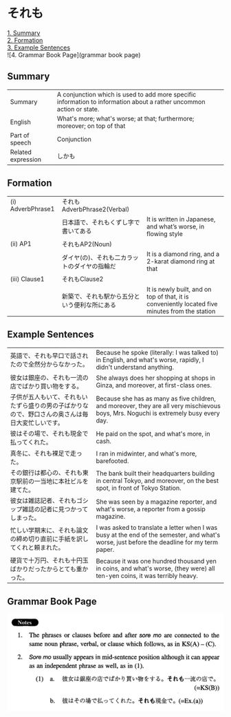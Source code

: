 # それも

[1. Summary](#summary)<br>
[2. Formation](#formation)<br>
[3. Example Sentences](#example-sentences)<br>
![4. Grammar Book Page](grammar book page)<br>


## Summary

<table><tr>   <td>Summary</td>   <td>A conjunction which is used to add more specific information to information about a rather uncommon action or state.</td></tr><tr>   <td>English</td>   <td>What's more; what's worse; at that; furthermore; moreover; on top of that</td></tr><tr>   <td>Part of speech</td>   <td>Conjunction</td></tr><tr>   <td>Related expression</td>   <td>しかも</td></tr></table>

## Formation

<table class="table"><tbody><tr class="tr head"><td class="td"><span class="numbers">(i)</span> <span class="bold">AdverbPhrase1</span></td><td class="td"><span class="concept">それも</span><span>AdverbPhrase2(Verbal)</span> </td><td class="td"></td></tr><tr class="tr"><td class="td"></td><td class="td"><span>日本語で、</span><span class="concept">それも</span><span>くずし字で書いてある</span></td><td class="td"><span>It is written in Japanese, and what’s worse, in flowing style</span></td></tr><tr class="tr head"><td class="td"><span class="numbers">(ii)</span> <span class="bold">AP1</span></td><td class="td"><span class="concept">それも</span><span>AP2(Noun)</span> </td><td class="td"></td></tr><tr class="tr"><td class="td"></td><td class="td"><span>ダイヤ(の)、</span><span class="concept">それも</span><span>二カラットのダイヤの指輪だ</span></td><td class="td"><span>It is a diamond ring, and a 2-karat diamond ring at that</span></td></tr><tr class="tr head"><td class="td"><span class="numbers">(iii)</span> <span class="bold">Clause1</span></td><td class="td"><span class="concept">それも</span><span>Clause2</span></td><td class="td"></td></tr><tr class="tr"><td class="td"></td><td class="td"><span>新築で、</span><span class="concept">それも</span><span>駅から五分という便利な所にある</span></td><td class="td"><span>It is newly built, and on top of that, it is conveniently located five minutes from the station</span></td></tr></tbody></table>

## Example Sentences

<table><tr>   <td>英語で、それも早口で話されたので全然分からなかった。</td>   <td>Because he spoke (literally: I was talked to) in English, and what's worse, rapidly, I didn't understand anything.</td></tr><tr>   <td>彼女は銀座の、それも一流の店でばかり買い物をする。</td>   <td>She always does her shopping at shops in Ginza, and moreover, at first-class ones.</td></tr><tr>   <td>子供が五人もいて、それもいたずら盛りの男の子ばかりなので、野口さんの奥さんは毎日大変忙しいです。</td>   <td>Because she has as many as five children, and moreover, they are all very mischievous boys, Mrs. Noguchi is extremely busy every day.</td></tr><tr>   <td>彼はその場で、それも現金で払ってくれた。</td>   <td>He paid on the spot, and what's more, in cash.</td></tr><tr>   <td>真冬に、それも裸足で走った。</td>   <td>I ran in midwinter, and what's more, barefooted.</td></tr><tr>   <td>その銀行は都心の、それも東京駅前の一当地に本社ビルを建てた。</td>   <td>The bank built their headquarters building in central Tokyo, and moreover, on the best spot, in front of Tokyo Station.</td></tr><tr>   <td>彼女は雑誌記者、それもゴシップ雑誌の記者に見つかってしまった。</td>   <td>She was seen by a magazine reporter, and what's worse, a reporter from a gossip magazine.</td></tr><tr>   <td>忙しい学期末に、それも論文の締め切り直前に手紙を訳してくれと頼まれた。</td>   <td>I was asked to translate a letter when I was busy at the end of the semester, and what's worse, just before the deadline for my term paper.</td></tr><tr>   <td>硬貨で十万円、それも十円玉ばかりだったからとても重かった。</td>   <td>Because it was one hundred thousand yen in coins, and what's worse, (they were) all ten-yen coins, it was terribly heavy.</td></tr></table>

## Grammar Book Page

![](../img/Intermediateそれも.png)

